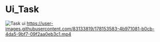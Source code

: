 # Ui_Task
 
![Task ui](https://user-images.githubusercontent.com/83133819/178153403-42b7ce3b-7351-413b-9524-8c6474b82ba3.jpg)
https://user-images.githubusercontent.com/83133819/178153583-4b971081-b0cb-4da5-9bf7-09f2aa0eb3c1.mp4
